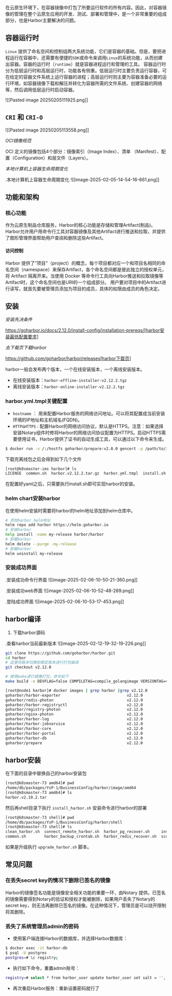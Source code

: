 

在云原生环境下，在容器镜像中打包了所要运行软件的所有内容。因此，对容器镜像的管理在整个云原生应用的开发、测试、部署和管理中，是一个非常重要的组成部分，也是Harbor主要解决的问题。


## 容器运行时

`Linux` 提供了命名空间和控制组两大系统功能，它们是容器的基础。但是，要把进程运行在容器中，还需要有便捷的`SDK`或命令来调用`Linux`的系统功能，从而创建出容器。容器的运行时（`runtime`）就是容器进程运行和管理的工具。
容器运行时分为低层运行时和高层运行时，功能各有侧重。低层运行时主要负责运行容器，可在给定的容器文件系统上运行容器的进程；高层运行时则主要为容器准备必要的运行环境，如容器镜像下载和解压并转化为容器所需的文件系统、创建容器的网络等，然后调用低层运行时启动容器。

![[Pasted image 20250205111925.png]]


## `CRI` 和 `CRI-O`


![[Pasted image 20250205113558.png]]

*OCI镜像规范*

OCI 定义的镜像包括4个部分：镜像索引（Image Index）、清单 （Manifest）、配置（Configuration）和层文件（Layers）。

*本地计算机上容器生命周期变化*

.本地计算机上容器生命周期变化
![[image-2025-02-05-14-54-16-661.png]]

## 功能和架构

### 核心功能

作为云原生制品仓库服务，Harbor的核心功能是存储和管理Artifact(制品)。Harbor允许用户用命令行工具对容器镜像及其他Artifact进行推送和拉取，并提供了图形管理界面帮助用户查阅和删除这些Artifact。

#### 访问控制

Harbor 提供了“项目”（project）的概念，每个项目都对应一个和项目名相同的命名空间（namespace）来保存Artifact，各个命名空间都是彼此独立的授权单元，将 Artifact 隔离开来。当使用 Docker 等命令行工具向Harbor推送和拉取镜像等Artifact时，这个命名空间也是URI的一个组成部分。 用户要对项目中的Artifact进行读写，就首先要被管理员添加为项目的成员，具体的权限由成员的角色决定。


## 安装

*安装先决条件*

https://goharbor.io/docs/2.12.0/install-config/installation-prereqs/[harbor安装最低配置要求]

*去下载页下载harbor*

https://github.com/goharbor/harbor/releases[harbor下载页]

harbor一般会发布两个版本，一个在线安装版本，一个离线安装版本。

- 在线安装版本：`harbor-offline-installer-v2.12.2.tgz`
- 离线安装版本：`harbor-online-installer-v2.12.2.tgz`

### harbor.yml.tmpl关键配置

- `hostname` ： 用来配置Harbor服务的网络访问地址。可以将其配置成当前安装环境的IP地址和主机域名(FQDN)。
- `HTTP&HTTPS` : 配置Harbor的网络访问协议，默认是HTTPS。注意：如果选择安装Notary组件时修将Harbor的网络访问协议配置为HTTPS。启动HTTPS需要使用证书，Harbor提供了证书的自动生成工具，可以通过以下命令来生成。

```bash
$ docker run -v /:/hostfs goharbor/prepare:v2.0.0 gencert -p /path/to/internal/tls/cert
```

下载完离线包之后会得到如下几个文件

```bash
[root@k8smaster-ims harbor]# ls
LICENSE  common.sh  harbor.v2.12.2.tar.gz  harbor.yml.tmpl  install.sh  prepare
```

在配置好yaml之后，只需要执行install.sh即可实现harbor的安装。

### helm chart安装harbor

在使用helm安装时需要将harbor的helm地址添加到helm仓库中。

```bash
# 添加harbor helm地址
helm repo add harbor https://helm.goharbor.io
# 安装harbor
help install -name my-release harbor/harbor
# 卸载harbor
helm delete --purge -my-release
# 卸载harbor
helm uninstall my-release
```


### 安装成功界面

.安装成功命令行界面
![[image-2025-02-06-10-50-21-360.png]]


.安装成功web界面
![[image-2025-02-06-10-52-48-289.png]]

.登陆成功界面
![[image-2025-02-06-10-53-17-453.png]]



## harbor编译

1. 下载harbor源码

.查看harbor当前最新版本
![[image-2025-02-12-19-32-19-226.png]]

```bash
git clone https://github.com/goharbor/harbor.git
cd harbor
# 这里将版本切换到稳定版本进行打包编译
git checkout v2.12.0
```

```bash
# 使用make进行镜像打包，命令如下
make build -e DEVFLAG=false COMPILETAG=compile_golangimage VERSIONTAG=v2.12.0
```


```bash
[root@node1 harbor]# docker images | grep harbor |grep v2.12.0
goharbor/harbor-exporter                             v2.12.0            aa2b04d6bd6e   41 seconds ago       96.2MB
goharbor/redis-photon                                v2.12.0            d4add902ed22   59 seconds ago       165MB
goharbor/harbor-registryctl                          v2.12.0            a4435d398f5c   32 seconds ago   134MB
goharbor/registry-photon                             v2.12.0            3e1747aa237e   2 minutes ago        78.1MB
goharbor/nginx-photon                                v2.12.0            14a28d36b486   3 minutes ago        45MB
goharbor/harbor-log                                  v2.12.0            9caba2b11401   3 minutes ago        159MB
goharbor/harbor-jobservice                           v2.12.0            1b6f469183ad   4 minutes ago        241MB
goharbor/harbor-core                                 v2.12.0            d16215207e8f   5 minutes ago        207MB
goharbor/harbor-portal                               v2.12.0            43081afe66fb   6 minutes ago        53.6MB
goharbor/harbor-db                                   v2.12.0            6a355218db09   8 minutes ago        225MB
goharbor/prepare                                     v2.12.0            6eb9a65377f6   9 minutes ago        254MB
```

## harbor安装

在下面的目录中替换自己的harbor安装包

```bash
[root@k8smaster-73 amd64]# pwd
/home/db/packages/YsP-1/BusinessConfig/harbor/image/amd64
[root@k8smaster-73 amd64]# ls
harbor.v2.10.2.tar
```

然后再shell目录下执行 `install_harbor.sh` 安装命令进行harbor的部署

```bash
[root@k8smaster-73 shell]# pwd
/home/db/packages/YsP-1/BusinessConfig/harbor/shell
[root@k8smaster-73 shell]# ls
clean_harbor.sh  connect_remote_harbor.sh  harbor_pg_recover.sh     install_harbor.sh  upgrade_harbor.sh
common.sh        harbor_backup_crontab.sh  harbor_redis_recover.sh  scale_harbor.sh
```

如果是升级执行 `upgrade_harbor.sh` 脚本。

## 常见问题

### 在丢失secret key的情况下删除已签名的镜像

Harbor的镜像签名功能是镜像安全相关功能的重要一环，由Notary 提供。已签名的镜像需要得到Notary的验证和授权才能被删除，如果用户丢失了Notary的secret key，则无法再删除已签名的镜像。在这种情况下，管理员是可以绕开限制将其删除。

### 丢失了系统管理员admin的密码

- 使用客户端连接Harbor的数据库，并选择Harbor数据库：

```bash
$ docker exec -it harbor-db
$ psql -U postgres
postgres=# \c registry;
```

- 执行如下命令，重置admin账号：

```bash
registry=# select * from harbor_user update harbor_user set salt = '', password = '' where user_id = 1;
```

- 再次重启Harbor服务：重新设置密码就行了









































